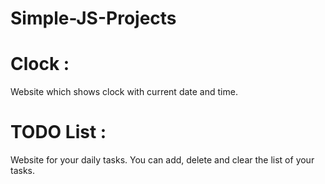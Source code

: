 # Simple-JS-Projects

# Clock : 
Website which shows clock with current date and time.

# TODO List : 
Website for your daily tasks. You can add, delete and clear the list of your tasks.
